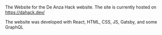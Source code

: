 The Website for the De Anza Hack website. The site is currently hosted on https://dahack.dev/

The website was developed with React, HTML, CSS, JS, Gatsby, and some GraphQL
